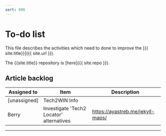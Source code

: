 ```yaml
---
sort: 900
---
```

# To-do list

This file describes the activities which need to done to improve the [{{ site.title}}]({{ site.url }}). 

The {{site.title}} repository is [here]({{ site.repo }}).

## Article backlog

| Assigned to | Item | Description |
| --- | --- | --- |
| [unassigned] | Tech2WIN Info | |
| Berry | Investigate 'Tech2 Locator' alternatives | https://ayastreb.me/jekyll-maps/ |

---
